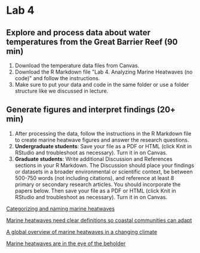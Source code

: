 # Lab 4

## Explore and process data about water temperatures from the Great Barrier Reef (90 min)
1) Download the temperature data files from Canvas.
2) Download the R Markdown file "Lab 4. Analyzing Marine Heatwaves (no code)" and follow the instructions.
3) Make sure to put your data and code in the same folder or use a folder structure like we discussed in lecture.


## Generate figures and interpret findings (20+ min)
1) After processing the data, follow the instructions in the R Markdown file to create marine heatwave figures and answer the research questions.
2) **Undergraduate students**: Save your file as a PDF or HTML (click Knit in RStudio and troubleshoot as necessary). Turn it in on Canvas.
3) **Graduate students**: Write additional Discussion and References sections in your R Markdown. The Discussion should place your findings or datasets in a broader environmental or scientific context, be between 500-750 words (not including citations), and reference at least 8 primary or secondary research articles. You should incorporate the papers below. Then save your file as a PDF or HTML (click Knit in RStudio and troubleshoot as necessary). Turn it in on Canvas.

[Categorizing and naming marine heatwaves](https://github.com/Analytical-Workflows-for-Earth-Science/Sp2025/blob/main/Readings/Hobday%20et%20al.%20-%202018%20-%20Categorizing%20and%20Naming%20Marine%20Heatwaves.pdf)

[Marine heatwaves need clear definitions so coastal communities can adapt](https://github.com/Analytical-Workflows-for-Earth-Science/Sp2025/blob/main/Readings/Amaya%20et%20al.%20-%202023%20-%20Marine%20heatwaves%20need%20clear%20definitions%20so%20coastal.pdf)

[A global overview of marine heatwaves in a changing climate](https://github.com/Analytical-Workflows-for-Earth-Science/Sp2025/blob/main/Readings/Capotondi%20et%20al.%20-%202024%20-%20A%20global%20overview%20of%20marine%20heatwaves%20in%20a%20changin.pdf)

[Marine heatwaves are in the eye of the beholder](https://github.com/Analytical-Workflows-for-Earth-Science/Sp2025/blob/main/Readings/Farchadi%20et%20al.%20-%202025%20-%20Marine%20heatwaves%20are%20in%20the%20eye%20of%20the%20beholder.pdf)
